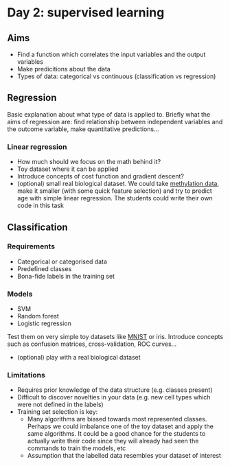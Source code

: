 # Day 2: supervised learning

## Aims 

* Find a function which correlates the input variables and the output variables
* Make predicitions about the data 
* Types of data: categorical vs continuous (classification vs regression)


## Regression

Basic explanation about what type of data is applied to. Briefly what the aims of regression are: find relationship between independent variables and the outcome variable,
make quantitative predictions...


### Linear regression

* How much should we focus on the math behind it?
* Toy dataset where it can be applied 
* Introduce concepts of cost function and gradient descent?
* (optional) small real biological dataset. We could take [methylation data](https://rnbeads.org/tutorial.html#agePredTutorial), make it smaller 
(with some quick feature selection) and try to predict age with simple linear regression. The students could write their own code in this task



## Classification

### Requirements 

* Categorical or categorised data
* Predefined classes
* Bona-fide labels in the training set


### Models

* SVM
* Random forest
* Logistic regression

Test them on very simple toy datasets like [MNIST](http://yann.lecun.com/exdb/mnist/) or iris. Introduce concepts such as confusion matrices, cross-validation, ROC curves...

* (optional) play with a real biological dataset 


### Limitations

* Requires prior knowledge of the data structure (e.g. classes present)
* Difficult to discover novelties in your data (e.g. new cell types which were not defined in the labels)
* Training set selection is key:
  * Many algorithms are biased towards most represented classes. Perhaps we could imbalance one of the toy dataset and apply the same algorithms. It could 
    be a good chance for the students to actually write their code since they will already had seen the commands to train the models, etc
  * Assumption that the labelled data resembles your dataset of interest 
